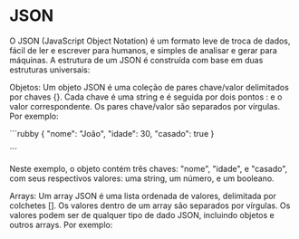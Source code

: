# JSON

O JSON (JavaScript Object Notation) é um formato leve de troca de dados, fácil de ler e escrever para humanos, e simples de analisar e gerar para máquinas. A estrutura de um JSON é construída com base em duas estruturas universais:

Objetos: Um objeto JSON é uma coleção de pares chave/valor delimitados por chaves {}. Cada chave é uma string e é seguida por dois pontos : e o valor correspondente. Os pares chave/valor são separados por vírgulas. Por exemplo:

´´´rubby
{
  "nome": "João",
  "idade": 30,
  "casado": true
}

´´´

Neste exemplo, o objeto contém três chaves: "nome", "idade", e "casado", com seus respectivos valores: uma string, um número, e um booleano.


Arrays: Um array JSON é uma lista ordenada de valores, delimitada por colchetes []. Os valores dentro de um array são separados por vírgulas. Os valores podem ser de qualquer tipo de dado JSON, incluindo objetos e outros arrays. Por exemplo:


